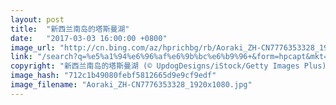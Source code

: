 ```yaml
---
layout: post
title:  "新西兰南岛的塔斯曼湖"
date:   "2017-03-03 16:00:00 +0800"
image_url: "http://cn.bing.com/az/hprichbg/rb/Aoraki_ZH-CN7776353328_1920x1080.jpg"
link: "/search?q=%e5%a1%94%e6%96%af%e6%9b%bc%e6%b9%96+&form=hpcapt&mkt=zh-cn"
copyright: "新西兰南岛的塔斯曼湖 (© UpdogDesigns/iStock/Getty Images Plus)"
image_hash: "712c1b49080febf5812665d9e9cf9edf"
image_filename: "Aoraki_ZH-CN7776353328_1920x1080.jpg"
---
```

